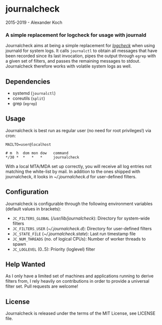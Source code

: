 journalcheck
============

2015-2019 - Alexander Koch

### A simple replacement for logcheck for usage with journald

Journalcheck aims at being a simple replacement for
[_logcheck_](http://logcheck.org) when using journald for system logs. It calls
`journalctl` to obtain all messages that have been recorded since its last
invocation, pipes the output through `egrep` with a given set of filters, and
passes the remaining messages to stdout. Journalcheck therefore works with
volatile system logs as well.

## Dependencies
 * systemd (`journalctl`)
 * coreutils (`split`)
 * grep (`egrep`)

## Usage
Journalcheck is best run as regular user (no need for root privileges!)
via cron:
```
MAILTO=user@localhost

# m  h  dom mon dow   command
*/30 *  *   *   *     journalcheck
```

With a local MTA/MDA set up correctly, you will receive all log entries not
matching the white-list by mail. In addition to the ones shipped with
journalcheck, it looks in _~/.journalcheck.d_ for user-defined filters.

## Configuration
Journalcheck is configurable through the following environment variables
(default values in brackets):

 * `JC_FILTERS_GLOBAL` (*/usr/lib/journalcheck*): Directory for system-wide filters
 * `JC_FILTERS_USER` (*~/.journalcheck.d*): Directory for user-defined filters
 * `JC_STATE_FILE` (*~/.journalcheck.state*): Last run timestamp file
 * `JC_NUM_THREADS` (no. of logical CPUs): Number of worker threads to spawn
 * `JC_LOGLEVEL` (0..5): Priority (loglevel) filter

## Help Wanted
As I only have a limited set of machines and applications running
to derive filters from, I rely heavily on contributions in order to provide a
universal filter set. Pull requests are welcome!

## License
Journalcheck is released under the terms of the MIT License, see
LICENSE file.
